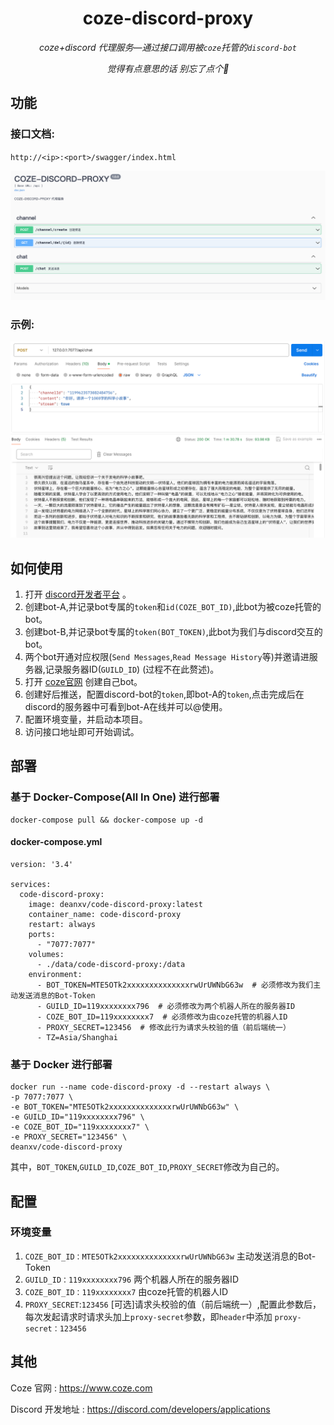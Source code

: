 <div align="center">

# coze-discord-proxy

_coze+discord 代理服务—通过接口调用被`coze`托管的`discord-bot`_

_觉得有点意思的话 别忘了点个🌟_
</div>

## 功能

### 接口文档: 

`http://<ip>:<port>/swagger/index.html`

<span><img src="docs/img.png" width="800"/></span>

### 示例: 

<span><img src="docs/img2.png" width="800"/></span>

## 如何使用

1. 打开 [discord开发者平台](https://discord.com/developers/applications) 。
2. 创建bot-A,并记录bot专属的`token`和`id(COZE_BOT_ID)`,此bot为被coze托管的bot。
3. 创建bot-B,并记录bot专属的`token(BOT_TOKEN)`,此bot为我们与discord交互的bot。
4. 两个bot开通对应权限(`Send Messages`,`Read Message History`等)并邀请进服务器,记录服务器ID(`GUILD_ID`) (过程不在此赘述)。
5. 打开 [coze官网](https://www.coze.com) 创建自己bot。
6. 创建好后推送，配置discord-bot的`token`,即bot-A的`token`,点击完成后在discord的服务器中可看到bot-A在线并可以@使用。
7. 配置环境变量，并启动本项目。
8. 访问接口地址即可开始调试。

## 部署

### 基于 Docker-Compose(All In One) 进行部署

```shell
docker-compose pull && docker-compose up -d
```

#### docker-compose.yml

```docker
version: '3.4'

services:
  code-discord-proxy:
    image: deanxv/code-discord-proxy:latest
    container_name: code-discord-proxy
    restart: always
    ports:
      - "7077:7077"
    volumes:
      - ./data/code-discord-proxy:/data
    environment:
      - BOT_TOKEN=MTE5OTk2xxxxxxxxxxxxxxrwUrUWNbG63w  # 必须修改为我们主动发送消息的Bot-Token
      - GUILD_ID=119xxxxxxxx796  # 必须修改为两个机器人所在的服务器ID
      - COZE_BOT_ID=119xxxxxxxx7  # 必须修改为由coze托管的机器人ID
      - PROXY_SECRET=123456  # 修改此行为请求头校验的值（前后端统一）
      - TZ=Asia/Shanghai
```

### 基于 Docker 进行部署

```shell
docker run --name code-discord-proxy -d --restart always \
-p 7077:7077 \
-e BOT_TOKEN="MTE5OTk2xxxxxxxxxxxxxxrwUrUWNbG63w" \
-e GUILD_ID="119xxxxxxxx796" \
-e COZE_BOT_ID="119xxxxxxxx7" \
-e PROXY_SECRET="123456" \
deanxv/code-discord-proxy
```

其中，`BOT_TOKEN`,`GUILD_ID`,`COZE_BOT_ID`,`PROXY_SECRET`修改为自己的。

## 配置

### 环境变量

1. `COZE_BOT_ID：MTE5OTk2xxxxxxxxxxxxxxrwUrUWNbG63w`  主动发送消息的Bot-Token
2. `GUILD_ID：119xxxxxxxx796`  两个机器人所在的服务器ID
3. `COZE_BOT_ID：119xxxxxxxx7` 由coze托管的机器人ID
4. `PROXY_SECRET`:`123456` [可选]请求头校验的值（前后端统一）,配置此参数后，每次发起请求时请求头加上`proxy-secret`参数，即`header`中添加 `proxy-secret：123456`

## 其他

Coze 官网 : https://www.coze.com

Discord 开发地址 : https://discord.com/developers/applications

